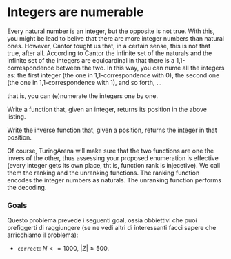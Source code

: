 # Integers are numerable 

Every natural number is an integer, but the opposite is not true.
With this, you might be lead to belive that there are more integer numbers than natural ones.
However, Cantor tought us that, in a certain sense, this is not that true, after all.
According to Cantor the infinite set of the naturals and the infinite set of the integers are equicardinal in that there is a 1,1-correspondence between the two.
In this way, you can nume all the integers as:
the first integer (the one in 1,1-correspondence with $0$), the second one (the one in 1,1-correspondence with $1$), and so forth, ...

that is, you can (e)numerate the integers one by one.

Write a function that, given an integer, returns its position in the above listing.

Write the inverse function that, given a position, returns the integer in that position.

Of course, TuringArena will make sure that the two functions are one the invers of the other, thus assessing your proposed enumeration is effective (every integer gets its own place, tht is, function rank is injecetive).
We call them the ranking and the unranking functions.
The ranking function encodes the integer numbers as naturals. The unranking function performs the decoding.


### Goals 

Questo problema prevede i seguenti goal, ossia obbiettivi che puoi prefiggerti di raggiungere (se ne vedi altri di interessanti facci sapere che arricchiamo il problema):

- `correct`: $N<=1000$, $|Z| \leq 500$.


